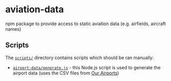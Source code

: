 # aviation-data
npm package to provide access to static aviation data (e.g. airfields, aircraft names)

## Scripts
The [`scripts/`](scripts/) directory contains scripts which should be ran manually:
* [`airport-data/generate.js`](scripts/airport-data/generate.js) - this Node.js script is used to generate the airport
data (uses the CSV files from [Our Airports](https://ourairports.com/data/))
